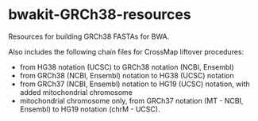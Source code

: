 # bwakit-GRCh38-resources
Resources for building GRCh38 FASTAs for BWA. 

Also includes the following chain files for CrossMap liftover procedures:
* from HG38 notation (UCSC) to GRCh38 notation (NCBI, Ensembl)
* from GRCh38 (NCBI, Ensembl) notation to HG38 (UCSC) notation
* from GRCh37 (NCBI, Ensembl) notation to HG19 (UCSC) notation, with added mitochondrial chromosome
* mitochondrial chromosome only, from GRCh37 notation (MT - NCBI, Ensembl) to HG19 notation (chrM - UCSC). 
